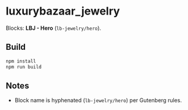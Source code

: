 # luxurybazaar_jewelry

Blocks: **LBJ - Hero** (`lb-jewelry/hero`).

## Build
```bash
npm install
npm run build
```

## Notes
- Block name is hyphenated (`lb-jewelry/hero`) per Gutenberg rules.
